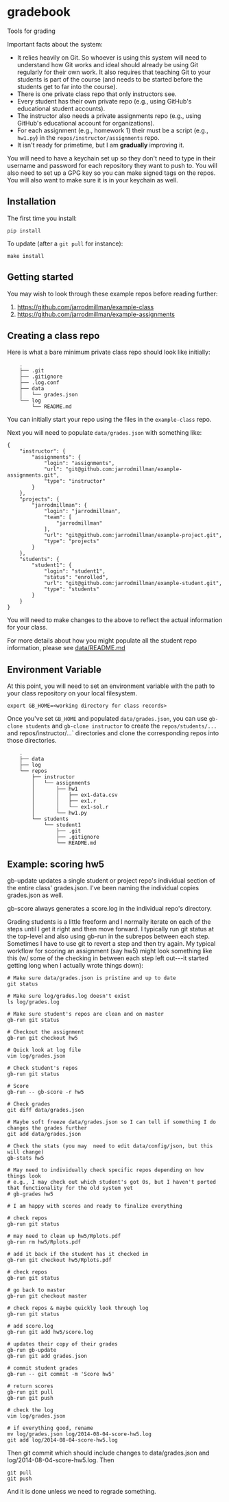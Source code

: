 gradebook
=========

Tools for grading

Important facts about the system:

* It relies heavily on Git. So whoever is using this system will need
  to understand how Git works and ideal should already be using Git
  regularly for their own work.  It also requires that teaching Git
  to your students is part of the course (and needs to be started
  before the students get to far into the course).
* There is one private class repo that only instructors see.
* Every student has their own private repo (e.g., using GitHub's educational
  student accounts).
* The instructor also needs a private assignments repo (e.g., using GitHub's
  educational account for organizations).
* For each assignment (e.g., homework 1) their must be a script (e.g., `hw1.py`)
  in the `repos/instructor/assignments` repo.
* It isn't ready for primetime, but I am **gradually** improving it.

You will need to have a keychain set up so they don't need to
type in their username and password for each repository they want to
push to.  You will also need to set up a GPG key so you can make
signed tags on the repos.  You will also want to make sure it is
in your keychain as well.

## Installation

The first time you install:

    pip install

To update (after a `git pull` for instance):

    make install 

## Getting started

You may wish to look through these example repos before reading further:

1. https://github.com/jarrodmillman/example-class
2. https://github.com/jarrodmillman/example-assignments

## Creating a class repo

Here is what a bare minimum private class repo should look like initially:

```
    .
    ├── .git
    ├── .gitignore
    ├── .log.conf
    ├── data
    │   └── grades.json
    └── log
        └── README.md
```

You can initially start your repo using the files in the `example-class`
repo.

Next you will need to populate `data/grades.json` with something like:

```
{
    "instructor": {
        "assignments": {
            "login": "assignments", 
            "url": "git@github.com:jarrodmillman/example-assignments.git", 
            "type": "instructor"
        }
    }, 
    "projects": {
        "jarrodmillman": {
            "login": "jarrodmillman", 
            "team": [
                "jarrodmillman"
            ], 
            "url": "git@github.com:jarrodmillman/example-project.git", 
            "type": "projects"
        }
    }, 
    "students": {
        "student1": {
            "login": "student1", 
            "status": "enrolled", 
            "url": "git@github.com:jarrodmillman/example-student.git", 
            "type": "students"
        }
    }
}
```

You will need to make changes to the above to reflect the actual information
for your class.

For more details about how you might populate all the student repo information,
please see [data/README.md](https://github.com/jarrodmillman/example-class/blob/master/data/README.md)

## Environment Variable

At this point, you will need to set an environment variable with the path to your
class repository on your local filesystem.

    export GB_HOME=<working directory for class records>

Once you've set `GB_HOME` and populated `data/grades.json`, you
can use `gb-clone students` and `gb-clone instructor` to create
the `repos/students/...` and repos/instructor/...` directories
and clone the corresponding repos into those directories.

```
    .
    ├── data
    ├── log 
    └── repos
        ├── instructor
        │   └── assignments
        │       ├── hw1
        │       │   ├── ex1-data.csv
        │       │   ├── ex1.r
        │       │   └── ex1-sol.r
        │       └── hw1.py
        └── students
            └── student1
                ├── .git
                ├── .gitignore
                └── README.md
```



## Example: scoring hw5

gb-update updates a single student or project repo's individual
section of the entire class' grades.json.  I've been naming the
individual copies grades.json as well.

gb-score <asgn> always generates a score.log in the individual repo's
<asgn> directory.

Grading students is a little freeform and I normally iterate on each
of the steps until I get it right and then move forward.  I typically
run git status at the top-level and also using gb-run in the subrepos
between each step.  Sometimes I have to use git to revert a step and
then try again.  My typical workflow for scoring an assignment (say
hw5) might look something like this (w/ some of the checking in
between each step left out---it started getting long when I actually
wrote things down):

    # Make sure data/grades.json is pristine and up to date
    git status
    
    # Make sure log/grades.log doesn't exist
    ls log/grades.log
    
    # Make sure student's repos are clean and on master
    gb-run git status
    
    # Checkout the assignment
    gb-run git checkout hw5
    
    # Quick look at log file
    vim log/grades.json
    
    # Check student's repos
    gb-run git status
    
    # Score
    gb-run -- gb-score -r hw5
    
    # Check grades
    git diff data/grades.json
    
    # Maybe soft freeze data/grades.json so I can tell if something I do
    changes the grades further
    git add data/grades.json
    
    # Check the stats (you may  need to edit data/config/json, but this will change)
    gb-stats hw5
    
    # May need to individually check specific repos depending on how things look
    # e.g., I may check out which student's got 0s, but I haven't ported
    that functionality for the old system yet
    # gb-grades hw5
    
    # I am happy with scores and ready to finalize everything
    
    # check repos
    gb-run git status
    
    # may need to clean up hw5/Rplots.pdf
    gb-run rm hw5/Rplots.pdf
    
    # add it back if the student has it checked in
    gb-run git checkout hw5/Rplots.pdf
    
    # check repos
    gb-run git status
    
    # go back to master
    gb-run git checkout master
    
    # check repos & maybe quickly look through log
    gb-run git status
    
    # add score.log
    gb-run git add hw5/score.log
    
    # updates their copy of their grades
    gb-run gb-update
    gb-run git add grades.json
    
    # commit student grades
    gb-run -- git commit -m 'Score hw5'
    
    # return scores
    gb-run git pull
    gb-run git push
    
    # check the log
    vim log/grades.json
    
    # if everything good, rename
    mv log/grades.json log/2014-08-04-score-hw5.log
    git add log/2014-08-04-score-hw5.log

Then git commit which should include changes to data/grades.json and
log/2014-08-04-score-hw5.log.  Then

    git pull
    git push

And it is done unless we need to regrade something.
